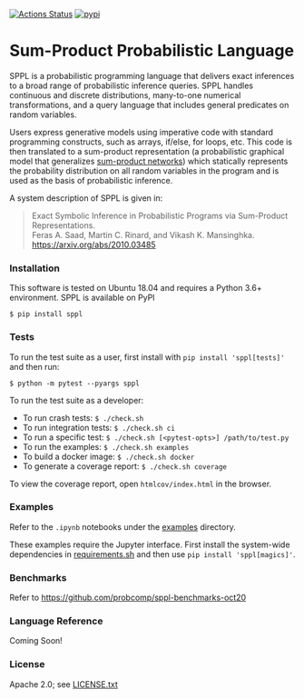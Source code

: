 [![Actions Status](https://github.com/probcomp/sppl/workflows/Python%20package/badge.svg)](https://github.com/probcomp/sppl/actions)
[![pypi](https://img.shields.io/pypi/v/sppl.svg)](https://pypi.org/project/sppl/)

Sum-Product Probabilistic Language
==================================

SPPL is a probabilistic programming language that delivers exact inferences
to a broad range of probabilistic inference queries. SPPL handles
continuous and discrete distributions, many-to-one numerical
transformations, and a query language that includes general predicates on
random variables.

Users express generative models using imperative code with standard
programming constructs, such as arrays, if/else, for loops, etc.
This code is then translated to a sum-product representation (a
probabilistic graphical model that generalizes [sum-product
networks](https://arxiv.org/pdf/2004.01167.pdf)) which statically represents
the probability distribution on all random variables in the program and is
used as the basis of probabilistic inference.

A system description of SPPL is given in:

> Exact Symbolic Inference in Probabilistic Programs via Sum-Product Representations. <br/>
> Feras A. Saad, Martin C. Rinard, and Vikash K. Mansinghka. <br/>
> https://arxiv.org/abs/2010.03485

### Installation

This software is tested on Ubuntu 18.04 and requires a Python 3.6+
environment. SPPL is available on PyPI

    $ pip install sppl

### Tests

To run the test suite as a user, first install with `pip install 'sppl[tests]'`
and then run:

    $ python -m pytest --pyargs sppl

To run the test suite as a developer:

- To run crash tests:             `$ ./check.sh`
- To run integration tests:       `$ ./check.sh ci`
- To run a specific test:         `$ ./check.sh [<pytest-opts>] /path/to/test.py`
- To run the examples:            `$ ./check.sh examples`
- To build a docker image:        `$ ./check.sh docker`
- To generate a coverage report:  `$ ./check.sh coverage`

To view the coverage report, open `htmlcov/index.html` in the browser.

### Examples

Refer to the `.ipynb` notebooks under the
[examples](https://github.com/probcomp/sppl/tree/master/examples) directory.

These examples require the Jupyter interface.
First install the system-wide dependencies in
[requirements.sh](https://github.com/probcomp/sppl/blob/master/requirements.sh)
and then use `pip install 'sppl[magics]'`.

### Benchmarks

Refer to https://github.com/probcomp/sppl-benchmarks-oct20

### Language Reference

Coming Soon!

### License

Apache 2.0; see [LICENSE.txt](./LICENSE.txt)

